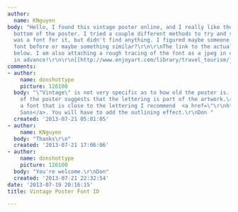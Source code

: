 ```yaml
---
author:
  name: KNguyen
body: "Hello, I found this vintage poster online, and I really like the font at the
  bottom of the poster. I tried a couple different methods to try and see if there
  was a font for it, but didn't find anything. I figured maybe someone has seen the
  font before or maybe something similar?\r\n\r\nThe link to the actual poster is
  below. I am also attaching a rough tracing of the font as a jpeg in case that helps.\r\n\r\nThanks
  in advance!\r\n\r\n[[http://www.enjoyart.com/library/travel_tourism/japanvintagetravelposters/large/Japan.jpg]]\r\n\r\n[img:sites/default/files/old-images/FontTest-02_4026.jpg]"
comments:
- author:
    name: donshottype
    picture: 126100
  body: "\"Vintage\" is not very specific as to how old the poster is. But the style
    of the poster suggests that the lettering is part of the artwork.\r\nIf you want
    a font that is close to the lettering I recommend  <a href=\"\r\nhttp://www.myfonts.com/fonts/hvdfonts/pluto-sans/\">Pluto
    Sans</a>. You will have to add the outlining effect.\r\nDon "
  created: '2013-07-21 05:01:05'
- author:
    name: KNguyen
  body: "Thanks\r\n"
  created: '2013-07-21 17:06:06'
- author:
    name: donshottype
    picture: 126100
  body: "You're welcome.\r\nDon"
  created: '2013-07-21 22:32:54'
date: '2013-07-19 20:16:15'
title: Vintage Poster Font ID

---
```

